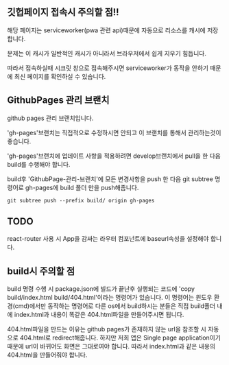 ## 깃헙페이지 접속시 주의할 점!!

해당 페이지는 serviceworker(pwa 관련 api)때문에 자동으로 리소스를 캐시에 저장합니다.

문제는 이 캐시가 일반적인 캐시가 아니라서 브라우저에서 쉽게 지우기 힘듭니다.

따라서 접속하실때 시크릿 창으로 접속해주시면 serviceworker가 동작을 안하기 때문에 최신 페이지를 확인하실 수 있습니다.

## GithubPages 관리 브랜치

github pages 관리 브랜치입니다.

'gh-pages'브랜치는 직접적으로 수정하시면 안되고 이 브랜치를 통해서 관리하는것이 좋습니다.

'gh-pages'브랜치에 업데이트 사항을 적용하려면 develop브랜치에서 pull을 한 다음 build를 수행해야 합니다.

build후 'GithubPage-관리-브랜치'에 모든 변경사항을 push 한 다음 git subtree 명령어로 gh-pages에 build 폴더 만을 push해줍니다.

```
git subtree push --prefix build/ origin gh-pages
```

## TODO

react-router 사용 시 App을 감싸는 라우터 컴포넌트에 baseurl속성을 설정해야 합니다.

## build시 주의할 점

build 명령 수행 시 package.json에 빌드가 끝난후 실행되는 코드에 'copy build/index.html build/404.html'이라는 명령어가 있습니다. 이 명령어는 윈도우 환경(cmd)에서만 동작하는 명령어로 다른 os에서 build하시는 분들은 직접 build폴더 내에 index.html과 내용이 똑같은 404.html파일을 만들어주시면 됩니다.

404.html파일을 만드는 이유는 github pages가 존재하지 않는 url을 참조할 시 자동으로 404.html로 redirect해줍니다. 하지만 저희 앱은 Single page application이기 때문에 url이 바뀌어도 화면은 그대로여야 합니다. 따라서 index.html과 같은 내용의 404.html을 만들어줘야 합니다.
